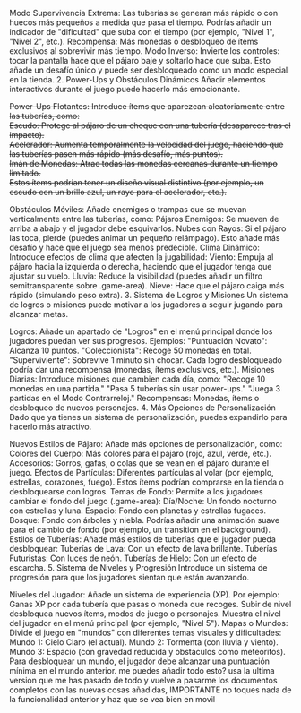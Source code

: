Modo Supervivencia Extrema:
Las tuberías se generan más rápido o con huecos más pequeños a medida que pasa el tiempo.
Podrías añadir un indicador de "dificultad" que suba con el tiempo (por ejemplo, "Nivel 1", "Nivel 2", etc.).
Recompensa: Más monedas o desbloqueo de ítems exclusivos al sobrevivir más tiempo.
Modo Inverso:
Invierte los controles: tocar la pantalla hace que el pájaro baje y soltarlo hace que suba.
Esto añade un desafío único y puede ser desbloqueado como un modo especial en la tienda.
2. Power-Ups y Obstáculos Dinámicos
Añadir elementos interactivos durante el juego puede hacerlo más emocionante.

~~Power-Ups Flotantes:
Introduce ítems que aparezcan aleatoriamente entre las tuberías, como:  
Escudo: Protege al pájaro de un choque con una tubería (desaparece tras el impacto).  
Acelerador: Aumenta temporalmente la velocidad del juego, haciendo que las tuberías pasen más rápido (más desafío, más puntos).  
Imán de Monedas: Atrae todas las monedas cercanas durante un tiempo limitado.  
Estos ítems podrían tener un diseño visual distintivo (por ejemplo, un escudo con un brillo azul, un rayo para el acelerador, etc.).~~

Obstáculos Móviles:
Añade enemigos o trampas que se muevan verticalmente entre las tuberías, como:
Pájaros Enemigos: Se mueven de arriba a abajo y el jugador debe esquivarlos.
Nubes con Rayos: Si el pájaro las toca, pierde (puedes animar un pequeño relámpago).
Esto añade más desafío y hace que el juego sea menos predecible.
Clima Dinámico:
Introduce efectos de clima que afecten la jugabilidad:
Viento: Empuja al pájaro hacia la izquierda o derecha, haciendo que el jugador tenga que ajustar su vuelo.
Lluvia: Reduce la visibilidad (puedes añadir un filtro semitransparente sobre .game-area).
Nieve: Hace que el pájaro caiga más rápido (simulando peso extra).
3. Sistema de Logros y Misiones
Un sistema de logros o misiones puede motivar a los jugadores a seguir jugando para alcanzar metas.

Logros:
Añade un apartado de "Logros" en el menú principal donde los jugadores puedan ver sus progresos. Ejemplos:
"Puntuación Novato": Alcanza 10 puntos.
"Coleccionista": Recoge 50 monedas en total.
"Superviviente": Sobrevive 1 minuto sin chocar.
Cada logro desbloqueado podría dar una recompensa (monedas, ítems exclusivos, etc.).
Misiones Diarias:
Introduce misiones que cambien cada día, como:
"Recoge 10 monedas en una partida."
"Pasa 5 tuberías sin usar power-ups."
"Juega 3 partidas en el Modo Contrarreloj."
Recompensas: Monedas, ítems o desbloqueo de nuevos personajes.
4. Más Opciones de Personalización
Dado que ya tienes un sistema de personalización, puedes expandirlo para hacerlo más atractivo.

Nuevos Estilos de Pájaro:
Añade más opciones de personalización, como:
Colores del Cuerpo: Más colores para el pájaro (rojo, azul, verde, etc.).
Accesorios: Gorros, gafas, o colas que se vean en el pájaro durante el juego.
Efectos de Partículas: Diferentes partículas al volar (por ejemplo, estrellas, corazones, fuego).
Estos ítems podrían comprarse en la tienda o desbloquearse con logros.
Temas de Fondo:
Permite a los jugadores cambiar el fondo del juego (.game-area):
Día/Noche: Un fondo nocturno con estrellas y luna.
Espacio: Fondo con planetas y estrellas fugaces.
Bosque: Fondo con árboles y niebla.
Podrías añadir una animación suave para el cambio de fondo (por ejemplo, un transition en el background).
Estilos de Tuberías:
Añade más estilos de tuberías que el jugador pueda desbloquear:
Tuberías de Lava: Con un efecto de lava brillante.
Tuberías Futuristas: Con luces de neón.
Tuberías de Hielo: Con un efecto de escarcha.
5. Sistema de Niveles y Progresión
Introduce un sistema de progresión para que los jugadores sientan que están avanzando.

Niveles del Jugador:
Añade un sistema de experiencia (XP). Por ejemplo:
Ganas XP por cada tubería que pasas o moneda que recoges.
Subir de nivel desbloquea nuevos ítems, modos de juego o personajes.
Muestra el nivel del jugador en el menú principal (por ejemplo, "Nivel 5").
Mapas o Mundos:
Divide el juego en "mundos" con diferentes temas visuales y dificultades:
Mundo 1: Cielo Claro (el actual).
Mundo 2: Tormenta (con lluvia y viento).
Mundo 3: Espacio (con gravedad reducida y obstáculos como meteoritos).
Para desbloquear un mundo, el jugador debe alcanzar una puntuación mínima en el mundo anterior. me puedes añadir todo esto? usa la ultima version que me has pasado de todo y vuelve a pasarme los documentos completos con las nuevas cosas añadidas, IMPORTANTE no toques nada de la funcionalidad anterior y haz que se vea bien en movil